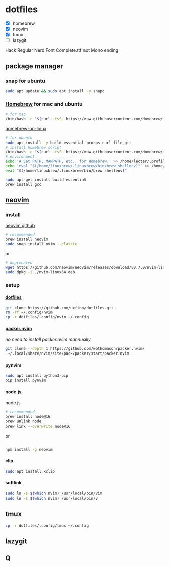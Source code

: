 # dotfiles

- [x] homebrew
- [x] neovim
- [x] tmux
- [ ] lazygit

Hack Regular Nerd Font Complete.ttf
not Mono ending

## package manager

### snap for ubuntu

```bash
sudo apt update && sudo apt install -y snapd
```

### [Homebrew](https://brew.sh) for mac and ubuntu

```bash
# for mac
/bin/bash -c "$(curl -fsSL https://raw.githubusercontent.com/Homebrew/install/HEAD/install.sh)"
```

[homebrew-on-linux](https://docs.brew.sh/Homebrew-on-Linux)

```bash
# for ubuntu
sudo apt install -y build-essential procps curl file git
# install homebrew script
/bin/bash -c "$(curl -fsSL https://raw.githubusercontent.com/Homebrew/install/HEAD/install.sh)"
# environment
echo '# Set PATH, MANPATH, etc., for Homebrew.' >> /home/lecter/.profile
echo 'eval "$(/home/linuxbrew/.linuxbrew/bin/brew shellenv)"' >> /home/lecter/.profile
eval "$(/home/linuxbrew/.linuxbrew/bin/brew shellenv)"

sudo apt-get install build-essential
brew install gcc
```

## [neovim](https://neovim.io)

### install

[neovim github](https://github.com/neovim/neovim)

```bash
# recommended
brew install neovim
sudo snap install nvim --classic
```

or

```bash
# deprecated
wget https://github.com/neovim/neovim/releases/download/v0.7.0/nvim-linux64.deb
sudo dpkg -i ./nvim-linux64.deb
```

### setup

#### [dotfiles](https://github.com/uxfion/dotfiles)

```bash
git clone https://github.com/uxfion/dotfiles.git
rm -rf ~/.config/nvim
cp -r dotfiles/.config/nvim ~/.config
```

#### [packer.nvim](https://github.com/wbthomason/packer.nvim)

*no need to install packer.nvim mannually*

```bash
git clone --depth 1 https://github.com/wbthomason/packer.nvim\
 ~/.local/share/nvim/site/pack/packer/start/packer.nvim
```

#### pynvim

```bash
sudo apt install python3-pip
pip install pynvim
```

#### node.js

node.js

```bash
# recommended
brew install node@16
brew unlink node
brew link --overwrite node@16
```

or

```bash

```

```bash
npm install -g neovim
```

#### clip

```bash
sudo apt install xclip
```

#### softlink

```bash
sudo ln -s $(which nvim) /usr/local/bin/vim
sudo ln -s $(which nvim) /usr/local/bin/v
```

## tmux

```bash
cp -r dotfiles/.config/tmux ~/.config
```

## lazygit

## Q

